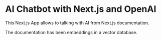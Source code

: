 # AI Chatbot with Next.js and OpenAI

This Next.js App allows to talking with AI from Next.js documentation.

The documentation has been embeddings in a vector database.

